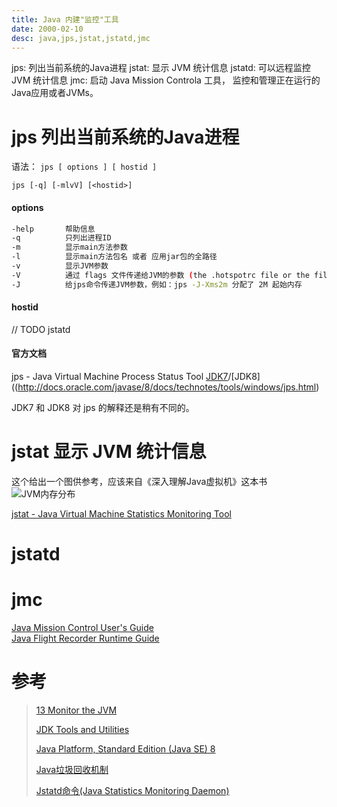 ```yaml
---
title: Java 内建"监控"工具
date: 2000-02-10
desc: java,jps,jstat,jstatd,jmc
---
```


jps: 列出当前系统的Java进程
jstat: 显示 JVM 统计信息
jstatd: 可以远程监控 JVM 统计信息
jmc: 启动 Java Mission Controla 工具， 监控和管理正在运行的Java应用或者JVMs。

<!--more-->

# jps 列出当前系统的Java进程

语法： 
`jps [ options ] [ hostid ]`

`jps [-q] [-mlvV] [<hostid>]`    

#### options
``` bash
-help       帮助信息
-q          只列出进程ID
-m          显示main方法参数
-l          显示main方法包名 或者 应用jar包的全路径
-v          显示JVM参数
-V          通过 flags 文件传递给JVM的参数 (the .hotspotrc file or the file specified by the -XX:Flags=<filename> argument)
-J          给jps命令传递JVM参数，例如：jps -J-Xms2m 分配了 2M 起始内存
```

#### hostid

// TODO jstatd


#### 官方文档

jps - Java Virtual Machine Process Status Tool [JDK7](https://docs.oracle.com/javase/7/docs/technotes/tools/share/jps.html)/[JDK8]((http://docs.oracle.com/javase/8/docs/technotes/tools/windows/jps.html)

JDK7 和 JDK8 对 jps 的解释还是稍有不同的。  


# jstat 显示 JVM 统计信息

这个给出一个图供参考，应该来自《深入理解Java虚拟机》这本书
![JVM内存分布](/images/java-self-monitor-command/1.png)


[jstat - Java Virtual Machine Statistics Monitoring Tool](https://docs.oracle.com/javase/7/docs/technotes/tools/share/jstat.html)

# jstatd 


# jmc

[Java Mission Control User's Guide](https://docs.oracle.com/javacomponents/jmc-5-5/jmc-user-guide/toc.htm)  
[Java Flight Recorder Runtime Guide](https://docs.oracle.com/javacomponents/jmc-5-5/jfr-runtime-guide/toc.htm)  


# 参考

>[13 Monitor the JVM](http://docs.oracle.com/javase/8/docs/technotes/tools/unix/s9-monitoring-tools.html)
>
>[JDK Tools and Utilities](http://docs.oracle.com/javase/8/docs/technotes/tools/)
>
>[Java Platform, Standard Edition (Java SE) 8](http://docs.oracle.com/javase/8/)
>
>[Java垃圾回收机制](http://doc.redisfans.com)
>
>[Jstatd命令(Java Statistics Monitoring Daemon)](http://blog.csdn.net/fenglibing/article/details/17323515)
